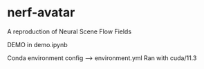 # nerf-avatar
A reproduction of Neural Scene Flow Fields

DEMO in demo.ipynb

Conda environment config --> environment.yml
Ran with cuda/11.3
